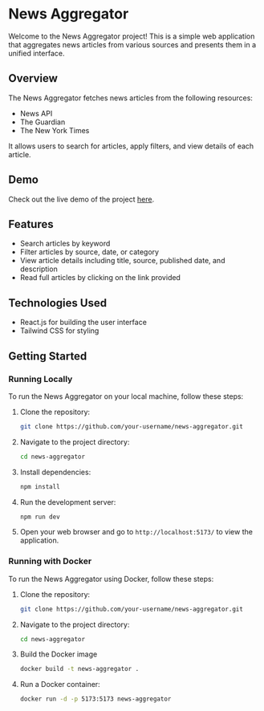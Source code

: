 # News Aggregator

Welcome to the News Aggregator project! This is a simple web application that aggregates news articles from various sources and presents them in a unified interface.

## Overview

The News Aggregator fetches news articles from the following resources:

- News API
- The Guardian
- The New York Times

It allows users to search for articles, apply filters, and view details of each article.

## Demo

Check out the live demo of the project [here](https://the-news-aggregator.vercel.app/).

## Features

- Search articles by keyword
- Filter articles by source, date, or category
- View article details including title, source, published date, and description
- Read full articles by clicking on the link provided

## Technologies Used

- React.js for building the user interface
- Tailwind CSS for styling

## Getting Started

### Running Locally

To run the News Aggregator on your local machine, follow these steps:

1. Clone the repository:

   ```bash
   git clone https://github.com/your-username/news-aggregator.git
   ```

2. Navigate to the project directory:

   ```bash
   cd news-aggregator
   ```

3. Install dependencies:

   ```bash
   npm install
   ```

4. Run the development server:

   ```bash
   npm run dev
   ```

5. Open your web browser and go to `http://localhost:5173/` to view the application.

### Running with Docker

To run the News Aggregator using Docker, follow these steps:

1. Clone the repository:

   ```bash
   git clone https://github.com/your-username/news-aggregator.git
   ```

2. Navigate to the project directory:

   ```bash
   cd news-aggregator
   ```
3. Build the Docker image

   ```bash
   docker build -t news-aggregator .
   ```
4. Run a Docker container:

   ```bash
   docker run -d -p 5173:5173 news-aggregator
   ```

